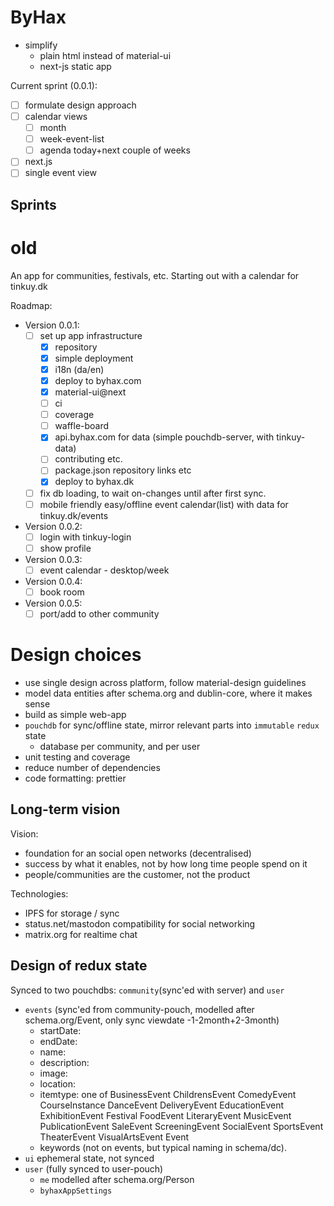 # ByHax


- simplify
    - plain html instead of material-ui
    - next-js static app

Current sprint (0.0.1):

- [ ] formulate design approach
- [ ] calendar views
    - [ ] month
    - [ ] week-event-list
    - [ ] agenda today+next couple of weeks
- [ ] next.js
- [ ] single event view

## Sprints


# old

An app for communities, festivals, etc. Starting out with a calendar for tinkuy.dk

Roadmap:

- Version 0.0.1:
    - [ ] set up app infrastructure
        - [x] repository
        - [x] simple deployment
        - [x] i18n (da/en)
        - [x] deploy to byhax.com
        - [x] material-ui@next
        - [ ] ci
        - [ ] coverage
        - [ ] waffle-board
        - [x] api.byhax.com for data (simple pouchdb-server, with tinkuy-data)
        - [ ] contributing etc.
        - [ ] package.json repository links etc
        - [x] deploy to byhax.dk
    - [ ] fix db loading, to wait on-changes until after first sync.
    - [ ] mobile friendly easy/offline event calendar(list) with data for tinkuy.dk/events
- Version 0.0.2:
    - [ ] login with tinkuy-login
    - [ ] show profile
- Version 0.0.3:
    - [ ] event calendar - desktop/week
- Version 0.0.4:
    - [ ] book room
- Version 0.0.5:
    - [ ] port/add to other community

# Design choices

- use single design across platform, follow material-design guidelines
- model data entities after schema.org and dublin-core, where it makes sense
- build as simple web-app
- `pouchdb` for sync/offline state, mirror relevant parts into `immutable` `redux` state
    - database per community, and per user
- unit testing and coverage
- reduce number of dependencies
- code formatting: prettier

## Long-term vision

Vision:

- foundation for an social open networks (decentralised)
- success by what it enables, not by how long time people spend on it
- people/communities are the customer, not the product

Technologies:

- IPFS for storage / sync
- status.net/mastodon compatibility for social networking
- matrix.org for realtime chat

## Design of redux state

Synced to two pouchdbs: `community`(sync'ed with server) and `user`

- `events` (sync'ed from community-pouch, modelled after schema.org/Event, only sync viewdate -1-2month+2-3month) 
    - startDate:
    - endDate:
    - name:
    - description:
    - image:
    - location:
    - itemtype: one of BusinessEvent ChildrensEvent ComedyEvent CourseInstance DanceEvent DeliveryEvent EducationEvent ExhibitionEvent Festival FoodEvent LiteraryEvent MusicEvent PublicationEvent SaleEvent ScreeningEvent SocialEvent SportsEvent TheaterEvent VisualArtsEvent Event
    - keywords (not on events, but typical naming in schema/dc).
- `ui` ephemeral state, not synced
- `user` (fully synced to user-pouch)
    - `me` modelled after schema.org/Person
    - `byhaxAppSettings`
